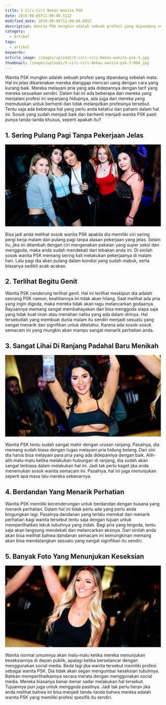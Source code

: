 ```yaml
---
title: 5 Ciri-Ciri Bekas Wanita PSK
date: 2019-08-05T11:09:00.511Z
modified_date: 2019-08-05T11:09:00.685Z
description: Wanita PSK mungkin adalah sebuah profesi yang dipandang sebelah mata. Hal ini jelas dikarenakan mereka dianggap mencari uang dengan cara yang kurang baik.
category:
  - Artikel
tags:
  - artikel
keywords:
article_image: /images/uploads/5-ciri-ciri-bekas-wanita-psk-3.jpg
thumbnail: /images/uploads/5-ciri-ciri-bekas-wanita-psk-3-004.jpg
---
```

Wanita PSK mungkin adalah sebuah profesi yang dipandang sebelah mata. Hal ini jelas dikarenakan mereka dianggap mencari uang dengan cara yang kurang baik. Mereka melayani pria yang ada didepannya dengan tarif yang mereka sesuaikan sendiri. Dalam hal ini ada beberapa dari mereka yang menjalani profesi ini sepanjang hidupnya, ada juga dari mereka yang memutuskan untuk berhenti dan tidak melanjutkan profesinya tersebut. Tentu saja ada beberapa hal yang perlu anda ketahui dan pahami dalam hal ini. Sosok yang sudah menjadi baik dan berhenti menjadi wanita PSK pasti punya tanda-tanda khusus, seperti apakah itu?



## 1. Sering Pulang Pagi Tanpa Pekerjaan Jelas

![5 Ciri-Ciri Bekas Wanita PSK](/images/uploads/5-ciri-ciri-bekas-wanita-psk-3.jpg)

Bisa jadi anda melihat sosok wanita PSK apabila dia memiliki ciri sering pergi kerja malam dan pulang pagi tanpa alasan pekerjaan yang jelas. Selain itu, jika ini ditambah dengan ciri mengenakan pakaian yang super seksi dan menggoda, maka anda sudah mendekati dari tebakan anda ini. Di sinilah sosok wanita PSK memang sering kali melakukan pekerjaanya di malam hari. Lalu pagi dia akan pulang dalam kondisi yang sudah mabuk, serta biasanya sedikit acak-acakan.



## 2. Terlihat Begitu Genit

Wanita PSK cenderung terlihat genit. Hal ini terlihat meskipun dia adalah seorang PSK namun, keahliannya ini tidak akan hilang. Saat melihat ada pria yang ingin digoda, maka mereka tidak akan ragu melancarkan godaanya. Rayuannya memang sangat membahayakan dan bisa menggoda siapa saja yang tidak kuat iman atau menahan nafsu yang ada dalam dirinya. Hal tersebutlah yang membuat dunia malam itu sendiri menjadi sesuatu yang sangat menarik dan signifikan untuk diketahui. Karena ada sosok-sosok semacam ini yang mungkin akan mampu sangat menarik perhatian anda.



## 3. Sangat Lihai Di Ranjang Padahal Baru Menikah

![5 Ciri-Ciri Bekas Wanita PSK](/images/uploads/5-ciri-ciri-bekas-wanita-psk-2.jpg)

Wanita PSK tentu sudah sangat mahir dengan urusan ranjang. Pasalnya, dia memang sudah biasa dengan tugas melayani pria hidung belang. Dari sini dia harus bisa melayani para pria yang ada didepannya dengan baik. Alih-alih malu-malu ketika melakukan hubungan di ranjang, dia sudah akan sangat terbiasa dalam melakukan hal ini. Jadi tak perlu kaget jika anda menemukan sosok wanita semacam ini. Pasalnya, hal ini juga menunjukan seperti apa masa lalu mereka sebenarnya.



## 4.  Berdandan Yang Menarik Perhatian

Wanita PSK memiliki kecenderungan untuk berdandan dengan busana yang menarik perhatian. Dalam hal ini tidak perlu ada yang perlu anda bingungkan lagi. Pasalnya dandanan yang terlalu memikat dan menarik perhatian bagi wanita tersebut tentu saja dengan tujuan untuk memperlihatkan lekuk tubuhnya yang indah. Bagi pria yang tergoda, tentu saja akan langsung mendekati dan melancarkan aksinya. Dari sinilah anda akan bisa melihat bahwa dandanan semacam ini kemungkinan memang akan bisa mendatangkan sesuatu yang sangat signifikan itu sendiri.



## 5.  Banyak Foto Yang Menunjukan Keseksian

![5 Ciri-Ciri Bekas Wanita PSK](/images/uploads/5-ciri-ciri-bekas-wanita-psk-1.jpg)

Wanita normal umumnya akan malu-malu ketika mereka menunjukan keseksiannya di depan publik, apalagi ketika berselancar dengan menggunakan social media. Beda lagi jika wanita tersebut memiliki profesi sebagai wanita PSK. Dia tidak akan segan mengumbar keseksian tubuhnya. Bahkan memperlihatkannya secara merata dengan menggunakan social media. Mereka biasanya benar-benar sadar melakukan hal tersebut. Tujuannya pun juga untuk menggoda pastinya. Jadi tak perlu heran jika anda melihat bahwa ini bisa menjadi tanda-tanda bahwa mereka adalah wanita PSK yang memiliki profesi spesifik itu sendiri.
